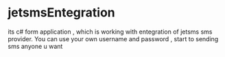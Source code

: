 # jetsmsEntegration

its c# form application , which is working with entegration of jetsms sms provider. You can use your own username and password , start to sending sms anyone u want 

